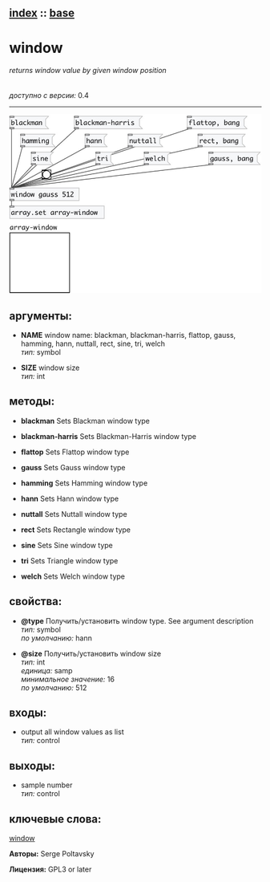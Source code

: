 [index](index.html) :: [base](category_base.html)
---

# window

###### returns window value by given window position

*доступно с версии:* 0.4

---




[![example](../examples/img/window.jpg)](../examples/pd/window.pd)



## аргументы:

* **NAME**
window name: blackman, blackman-harris, flattop, gauss, hamming, hann, nuttall,
rect, sine, tri, welch<br>
_тип:_ symbol<br>

* **SIZE**
window size<br>
_тип:_ int<br>



## методы:

* **blackman**
Sets Blackman window type<br>

* **blackman-harris**
Sets Blackman-Harris window type<br>

* **flattop**
Sets Flattop window type<br>

* **gauss**
Sets Gauss window type<br>

* **hamming**
Sets Hamming window type<br>

* **hann**
Sets Hann window type<br>

* **nuttall**
Sets Nuttall window type<br>

* **rect**
Sets Rectangle window type<br>

* **sine**
Sets Sine window type<br>

* **tri**
Sets Triangle window type<br>

* **welch**
Sets Welch window type<br>




## свойства:

* **@type** 
Получить/установить window type. See argument description<br>
_тип:_ symbol<br>
_по умолчанию:_ hann<br>

* **@size** 
Получить/установить window size<br>
_тип:_ int<br>
_единица:_ samp<br>
_минимальное значение:_ 16<br>
_по умолчанию:_ 512<br>



## входы:

* output all window values as list<br>
_тип:_ control



## выходы:

* sample number<br>
_тип:_ control



## ключевые слова:

[window](keywords/window.html)






**Авторы:** Serge Poltavsky




**Лицензия:** GPL3 or later





